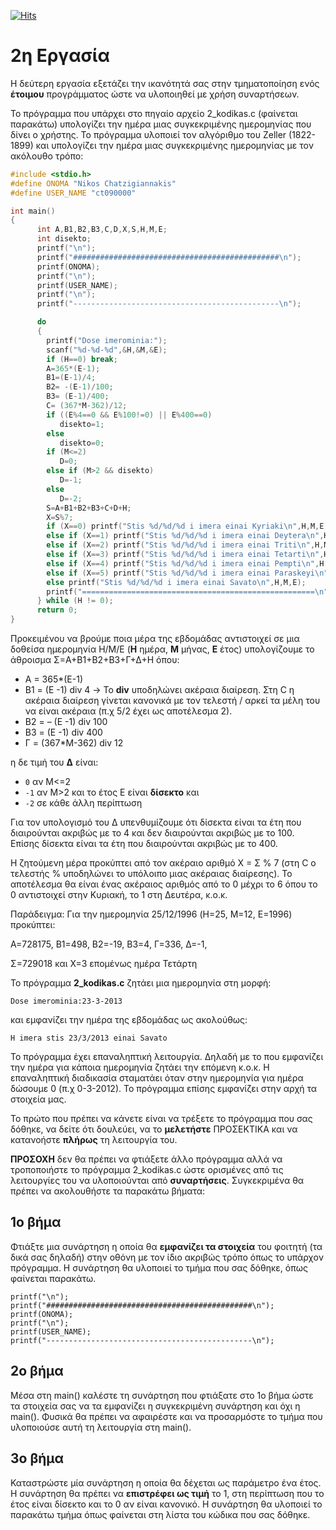 [![Hits](https://hits.seeyoufarm.com/api/count/incr/badge.svg?url=https%3A%2F%2Feffie375.github.io%2FTPTE-AEGEAN&count_bg=%23E3802B&title_bg=%2307359E&icon=internetarchive.svg&icon_color=%23E7E7E7&title=%CE%A0%CF%81%CE%BF%CE%B2%CE%BF%CE%BB%CE%AD%CF%82&edge_flat=false)](https://hits.seeyoufarm.com)

# 2η Εργασία

Η δεύτερη εργασία εξετάζει την ικανότητά σας στην τµηµατοποίηση ενός **έτοιµου** προγράµµατος ώστε να υλοποιηθεί µε χρήση συναρτήσεων.

Το πρόγραµµα που υπάρχει στο πηγαίο αρχείο 2_kodikas.c (φαίνεται παρακάτω) υπολογίζει την ηµέρα µιας συγκεκριµένης ηµεροµηνίας που δίνει ο χρήστης. Το πρόγραµµα υλοποιεί τον αλγόριθµο του Zeller (1822-1899) και υπολογίζει την ηµέρα µιας συγκεκριµένης ηµεροµηνίας µε τον ακόλουθο τρόπο:

```c++
#include <stdio.h>
#define ONOMA "Nikos Chatzigiannakis"
#define USER_NAME "ct090000"

int main()
{
      int A,B1,B2,B3,C,D,X,S,H,M,E;
      int disekto;
      printf("\n");
      printf("##############################################\n");
      printf(ONOMA);
      printf("\n");
      printf(USER_NAME);
      printf("\n");
      printf("----------------------------------------------\n");

      do
      {
        printf("Dose imerominia:");
        scanf("%d-%d-%d",&H,&M,&E);
        if (H==0) break;
        A=365*(E-1);
        B1=(E-1)/4;
        B2= -(E-1)/100;
        B3= (E-1)/400;
        C= (367*M-362)/12;
        if ((E%4==0 && E%100!=0) || E%400==0)
           disekto=1;
        else
           disekto=0;
        if (M<=2)
           D=0;
        else if (M>2 && disekto)
           D=-1;
        else
           D=-2;
        S=A+B1+B2+B3+C+D+H;
        X=S%7;
        if (X==0) printf("Stis %d/%d/%d i imera einai Kyriaki\n",H,M,E);
        else if (X==1) printf("Stis %d/%d/%d i imera einai Deytera\n",H,M,E);
        else if (X==2) printf("Stis %d/%d/%d i imera einai Triti\n",H,M,E);
        else if (X==3) printf("Stis %d/%d/%d i imera einai Tetarti\n",H,M,E);
        else if (X==4) printf("Stis %d/%d/%d i imera einai Pempti\n",H,M,E);
        else if (X==5) printf("Stis %d/%d/%d i imera einai Paraskeyi\n",H,M,E);   
        else printf("Stis %d/%d/%d i imera einai Savato\n",H,M,E);
        printf("====================================================\n");
      } while (H != 0);
      return 0;
}
```

Προκειµένου να βρούµε ποια µέρα της εβδοµάδας αντιστοιχεί σε µια δοθείσα ηµεροµηνία Η/M/E (**H** ηµέρα, **M** µήνας, **E** έτος) υπολογίζουµε το άθροισµα Σ=A+B1+B2+B3+Γ+Δ+Η όπου:

- Α = 365*(Ε-1)
- Β1 = (Ε -1) div 4 &rarr; Το **div** υποδηλώνει ακέραια διαίρεση. Στη C η ακέραια διαίρεση γίνεται κανονικά µε τον τελεστή / αρκεί τα µέλη του να είναι ακέραια (π.χ 5/2 έχει ως αποτέλεσµα 2).
- Β2 = – (Ε -1) div 100
- Β3 = (Ε -1) div 400
- Γ = (367*Μ-362) div 12

η δε τιµή του **Δ** είναι:

- `0` αν Μ<=2
- `-1` αν Μ>2 και το έτος Ε είναι **δίσεκτο** και
- `-2` σε κάθε άλλη περίπτωση

Για τον υπολογισµό του Δ υπενθυµίζουµε ότι δίσεκτα είναι τα έτη που διαιρούνται ακριβώς µε το 4 και δεν διαιρούνται ακριβώς µε το 100. Επίσης δίσεκτα είναι τα έτη που διαιρούνται ακριβώς µε το 400.

Η ζητούµενη µέρα προκύπτει από τον ακέραιο αριθµό Χ = Σ % 7 (στη C ο τελεστής % υποδηλώνει το υπόλοιπο µιας ακέραιας διαίρεσης). Το αποτέλεσµα θα είναι ένας ακέραιος αριθµός από το 0 µέχρι το 6 όπου το 0 αντιστοιχεί στην Κυριακή, το 1 στη Δευτέρα, κ.ο.κ.

Παράδειγµα: Για την ηµεροµηνία 25/12/1996 (H=25, M=12, E=1996) προκύπτει:

Α=728175, Β1=498, Β2=-19, Β3=4, Γ=336, Δ=-1,

Σ=729018 και Χ=3 εποµένως ηµέρα Τετάρτη

Το πρόγραµµα **2_kodikas.c** ζητάει µια ηµεροµηνία στη µορφή:

`Dose imerominia:23-3-2013`

και εµφανίζει την ηµέρα της εβδοµάδας ως ακολούθως:

`H imera stis 23/3/2013 einai Savato`

Το πρόγραµµα έχει επαναληπτική λειτουργία. Δηλαδή µε το που εµφανίζει την ηµέρα για κάποια ηµεροµηνία ζητάει την επόµενη κ.ο.κ. Η επαναληπτική διαδικασία σταµατάει όταν στην ηµεροµηνία για ηµέρα δώσουµε 0 (π.χ 0-3-2012). Το πρόγραµµα επίσης εµφανίζει στην αρχή τα στοιχεία µας.

Το πρώτο που πρέπει να κάνετε είναι να τρέξετε το πρόγραµµα που σας δόθηκε, να δείτε ότι δουλεύει, να το **µελετήστε** ΠΡΟΣΕΚΤΙΚΑ και να κατανοήστε **πλήρως** τη λειτουργία του.

**ΠΡΟΣΟΧΗ** δεν θα πρέπει να φτιάξετε άλλο πρόγραµµα αλλά να τροποποιήστε το πρόγραµµα 2_kodikas.c ώστε ορισµένες από τις λειτουργίες του να υλοποιούνται από **συναρτήσεις**. Συγκεκριµένα θα πρέπει να ακολουθήστε τα παρακάτω βήµατα:

## 1o βήμα

Φτιάξτε µια συνάρτηση η οποία θα **εµφανίζει τα στοιχεία** του φοιτητή (τα δικά σας δηλαδή) στην οθόνη µε τον ίδιο ακριβώς τρόπο όπως το υπάρχον πρόγραµµα. Η συνάρτηση θα υλοποιεί το τµήµα που σας δόθηκε, όπως φαίνεται παρακάτω.

```c+++
printf("\n");
printf("##############################################\n");
printf(ONOMA);
printf("\n");
printf(USER_NAME);
printf("----------------------------------------------\n"); 
```


## 2o βήμα

Μέσα στη main() καλέστε τη συνάρτηση που φτιάξατε στο 1ο βήµα ώστε τα στοιχεία σας να τα εµφανίζει η συγκεκριµένη συνάρτηση και όχι η main(). Φυσικά θα πρέπει να αφαιρέστε και να προσαρµόστε το τµήµα που υλοποιούσε αυτή τη λειτουργία στη main().

## 3o βήμα

Καταστρώστε µία συνάρτηση η οποία θα δέχεται ως παράµετρο ένα έτος. Η συνάρτηση θα πρέπει να **επιστρέφει ως τιµή** το 1, στη περίπτωση που το έτος είναι δίσεκτο και το 0 αν είναι κανονικό. Η συνάρτηση θα υλοποιεί το παρακάτω τµήµα όπως φαίνεται στη λίστα του κώδικα που σας δόθηκε.
